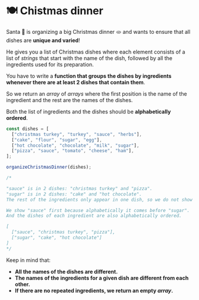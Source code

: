 # 🍽️ Chistmas dinner

Santa 🎅 is organizing a big Christmas dinner 🫓 and wants to ensure that all dishes are **unique and varied**!

He gives you a list of Christmas dishes where each element consists of a list of _strings_ that start with the name of the dish, followed by all the ingredients used for its preparation.

You have to write a **function that groups the dishes by ingredients whenever there are at least 2 dishes that contain them**.

So we return an _array_ of _arrays_ where the first position is the name of the ingredient and the rest are the names of the dishes.

Both the list of ingredients and the dishes should be **alphabetically ordered**.

```javascript
const dishes = [
  ["christmas turkey", "turkey", "sauce", "herbs"],
  ["cake", "flour", "sugar", "egg"],
  ["hot chocolate", "chocolate", "milk", "sugar"],
  ["pizza", "sauce", "tomato", "cheese", "ham"],
];

organizeChristmasDinner(dishes);

/*

"sauce" is in 2 dishes: "christmas turkey" and "pizza".
"sugar" is in 2 dishes: "cake" and "hot chocolate".
The rest of the ingredients only appear in one dish, so we do not show them.

We show "sauce" first because alphabetically it comes before "sugar".
And the dishes of each ingredient are also alphabetically ordered.

[
  ["sauce", "christmas turkey", "pizza"],
  ["sugar", "cake", "hot chocolate"]
]
*/
```

Keep in mind that:

- **All the names of the dishes are different.**
- **The names of the ingredients for a given dish are different from each other.**
- **If there are no repeated ingredients, we return an empty _array_.**
